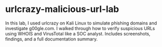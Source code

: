# urlcrazy-malicious-url-lab
In this lab, I used urlcrazy on Kali Linux to simulate phishing domains and investigate g00gle.com. I walked through how to verify suspicious URLs using WHOIS and VirusTotal like a SOC analyst. Includes screenshots, findings, and a full documentation summary.
